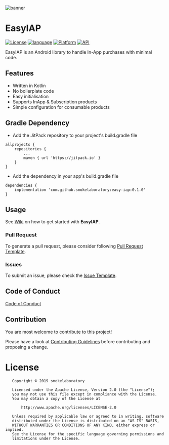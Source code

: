 
![banner](https://github.com/smokelaboratory/easy-iap/blob/master/banner.svg)

# EasyIAP

[![License](https://img.shields.io/badge/License-Apache%202.0-2196F3.svg?style=for-the-badge)](https://opensource.org/licenses/Apache-2.0)
[![language](https://img.shields.io/github/languages/top/smokelaboratory/easy-iap.svg?style=for-the-badge&colorB=f18e33)](https://kotlinlang.org/)
[![Platform](https://img.shields.io/badge/Platform-Android-green.svg?style=for-the-badge)](https://www.android.com/)
[![API](https://img.shields.io/badge/API-21%2B-F44336.svg?style=for-the-badge)](https://android-arsenal.com/api?level=21)

EasyIAP is an Android library to handle In-App purchases with minimal code.

## Features

* Written in Kotlin
* No boilerplate code
* Easy initialisation
* Supports InApp & Subscription products
* Simple configuration for consumable products

## Gradle Dependency

* Add the JitPack repository to your project's build.gradle file

```
allprojects {
    repositories {
        ...
        maven { url 'https://jitpack.io' }
    }
}
```

* Add the dependency in your app's build.gradle file

```
dependencies {
    implementation 'com.github.smokelaboratory:easy-iap:0.1.0'
}
```

## Usage

See [Wiki](https://github.com/smokelaboratory/easy-iap/wiki) on how to get started with **EasyIAP**.

### Pull Request
To generate a pull request, please consider following [Pull Request Template](https://github.com/smokelaboratory/easy-iap/blob/master/PULL_REQUEST_TEMPLATE.md).

### Issues
To submit an issue, please check the [Issue Template](https://github.com/smokelaboratory/easy-iap/blob/master/ISSUE_TEMPLATE.md).

Code of Conduct
---
[Code of Conduct](https://github.com/smokelaboratory/easy-iap/blob/master/CODE_OF_CONDUCT.md)

## Contribution

You are most welcome to contribute to this project!

Please have a look at [Contributing Guidelines](https://github.com/smokelaboratory/easy-iap/blob/master/CONTRIBUTING.md) before contributing and proposing a change.

# License

```
   Copyright © 2019 smokelaboratory

   Licensed under the Apache License, Version 2.0 (the "License");
   you may not use this file except in compliance with the License.
   You may obtain a copy of the License at

       http://www.apache.org/licenses/LICENSE-2.0

   Unless required by applicable law or agreed to in writing, software
   distributed under the License is distributed on an "AS IS" BASIS,
   WITHOUT WARRANTIES OR CONDITIONS OF ANY KIND, either express or implied.
   See the License for the specific language governing permissions and
   limitations under the License.
```
